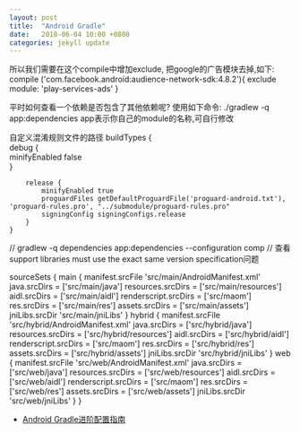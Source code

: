 ```yaml
---
layout: post
title:  "Android Gradle"
date:   2018-06-04 10:00 +0800
categories: jekyll update
---
```


所以我们需要在这个compile中增加exclude, 把google的广告模块去掉,如下:
compile ('com.facebook.android:audience-network-sdk:4.8.2'){
            exclude module: 'play-services-ads'
}

平时如何查看一个依赖是否包含了其他依赖呢? 使用如下命令:
./gradlew -q app:dependencies
app表示你自己的module的名称,可自行修改

自定义混淆规则文件的路径
buildTypes {  
        debug {  
            minifyEnabled false  
        }  
  
        release {  
            minifyEnabled true  
            proguardFiles getDefaultProguardFile('proguard-android.txt'), 'proguard-rules.pro', "../submodule/proguard-rules.pro"  
            signingConfig signingConfigs.release  
        }  
    }  


// gradlew -q dependencies app:dependencies --configuration comp
// 查看support libraries must use the exact same version specification问题


sourceSets {
        main {
            manifest.srcFile 'src/main/AndroidManifest.xml'
            java.srcDirs = ['src/main/java']
            resources.srcDirs = ['src/main/resources']
            aidl.srcDirs = ['src/main/aidl']
            renderscript.srcDirs = ['src/maom']
            res.srcDirs = ['src/main/res']
            assets.srcDirs = ['src/main/assets']
            jniLibs.srcDir 'src/main/jniLibs'
        }
        hybrid {
            manifest.srcFile 'src/hybrid/AndroidManifest.xml'
            java.srcDirs = ['src/hybrid/java']
            resources.srcDirs = ['src/hybrid/resources']
            aidl.srcDirs = ['src/hybrid/aidl']
            renderscript.srcDirs = ['src/maom']
            res.srcDirs = ['src/hybrid/res']
            assets.srcDirs = ['src/hybrid/assets']
            jniLibs.srcDir 'src/hybrid/jniLibs'
        }
        web {
            manifest.srcFile 'src/web/AndroidManifest.xml'
            java.srcDirs = ['src/web/java']
            resources.srcDirs = ['src/web/resources']
            aidl.srcDirs = ['src/web/aidl']
            renderscript.srcDirs = ['src/maom']
            res.srcDirs = ['src/web/res']
            assets.srcDirs = ['src/web/assets']
            jniLibs.srcDir 'src/web/jniLibs'
        }
    }

- [Android Gradle进阶配置指南](https://juejin.im/post/5be97882e51d4502df234ee4)